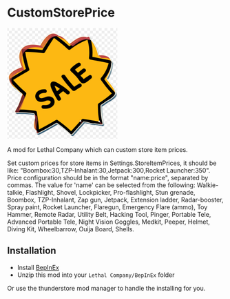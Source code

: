 # CustomStorePrice

![Preview](./icon.png)

A mod for Lethal Company which can custom store item prices.

Set custom prices for store items in Settings.StoreItemPrices, it should be like: "Boombox:30,TZP-Inhalant:30,Jetpack:300,Rocket Launcher:350".
Price configuration should be in the format \"name:price\", separated by commas. The value for 'name' can be selected from the following: Walkie-talkie, Flashlight, Shovel, Lockpicker, Pro-flashlight, Stun grenade, Boombox, TZP-Inhalant, Zap gun, Jetpack, Extension ladder, Radar-booster, Spray paint, Rocket Launcher, Flaregun, Emergency Flare (ammo), Toy Hammer, Remote Radar, Utility Belt, Hacking Tool, Pinger, Portable Tele, Advanced Portable Tele, Night Vision Goggles, Medkit, Peeper, Helmet, Diving Kit, Wheelbarrow, Ouija Board, Shells.

## Installation

- Install [BepInEx](https://thunderstore.io/c/lethal-company/p/BepInEx/BepInExPack/)
- Unzip this mod into your `Lethal Company/BepInEx` folder

Or use the thunderstore mod manager to handle the installing for you.
